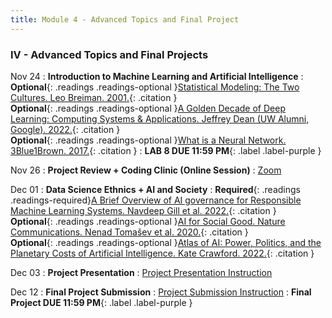 ```yaml
---
title: Module 4 - Advanced Topics and Final Project
---
```

<h3 style="text-align: left; font-weight: bold;">IV - Advanced Topics and Final Projects</h3> 


Nov 24
: **Introduction to Machine Learning and Artificial Intelligence**
: <!-- Readings --> **Optional**{: .readings .readings-optional }[Statistical Modeling: The Two Cultures. Leo Breiman. 2001.](https://projecteuclid.org/journals/statistical-science/volume-16/issue-3/Statistical-Modeling--The-Two-Cultures-with-comments-and-a/10.1214/ss/1009213726.full){: .citation }<br>
**Optional**{: .readings .readings-optional }[A Golden Decade of Deep Learning: Computing Systems & Applications. Jeffrey Dean (UW Alumni, Google). 2022.](https://direct.mit.edu/daed/article/151/2/58/110623/A-Golden-Decade-of-Deep-Learning-Computing-Systems){: .citation }<br>
**Optional**{: .readings .readings-optional }[What is a Neural Network. 3Blue1Brown. 2017.](https://www.youtube.com/watch?v=aircAruvnKk&list=PLZHQObOWTQDNU6R1_67000Dx_ZCJB-3pi){: .citation }
: **LAB 8 DUE 11:59 PM**{: .label .label-purple }

Nov 26
: **Project Review + Coding Clinic (Online Session)**
  : [Zoom]()

Dec 01
: **Data Science Ethnics + AI and Society**
: <!-- Readings --> **Required**{: .readings .readings-required}[A Brief Overview of AI governance for Responsible Machine Learning Systems. Navdeep Gill et al. 2022.](https://arxiv.org/abs/2211.13130){: .citation } <br>
**Optional**{: .readings .readings-optional }[AI for Social Good. Nature Communications. Nenad Tomašev et al. 2020.](https://doi.org/10.1038/s41467-020-15871-z){: .citation }<br>
**Optional**{: .readings .readings-optional }[Atlas of AI: Power, Politics, and the Planetary Costs of Artificial Intelligence. Kate Crawford. 2022.](https://yalebooks.yale.edu/book/9780300264630/atlas-of-ai/){: .citation }

Dec 03
: **Project Presentation**
    : [Project Presentation Instruction](#)

Dec 12
: **Final Project Submission**
    : [Project Submission Instruction](#)
: **Final Project DUE 11:59 PM**{: .label .label-purple }